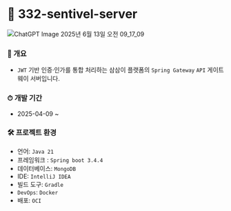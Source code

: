 # 🏰 332-sentivel-server
![ChatGPT Image 2025년 6월 13일 오전 09_17_09](https://github.com/user-attachments/assets/f613dce6-92b8-4769-a1d3-22771719ffcd)

### **🐶 개요**
- `JWT` 기반 인증·인가를 통합 처리하는 삼삼이 플랫폼의 `Spring Gateway` `API` 게이트웨이 서버입니다.

### ⏱ **개발 기간**
- 2025-04-09 ~

### 🛠 **프로젝트 환경**
- 언어: `Java 21`
- 프레임워크 : `Spring boot 3.4.4`
- 데이터베이스: `MongoDB`
- IDE: `IntelliJ IDEA`
- 빌드 도구: `Gradle`
- `DevOps`: `Docker`
- 배포: `OCI`
